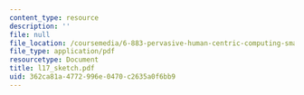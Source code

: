 ```yaml
---
content_type: resource
description: ''
file: null
file_location: /coursemedia/6-883-pervasive-human-centric-computing-sma-5508-spring-2006/362ca81a4772996e0470c2635a0f6bb9_l17_sketch.pdf
file_type: application/pdf
resourcetype: Document
title: l17_sketch.pdf
uid: 362ca81a-4772-996e-0470-c2635a0f6bb9
---
```


